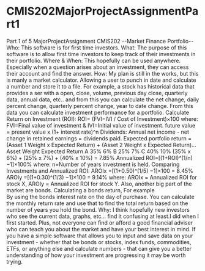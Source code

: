 # CMIS202MajorProjectAssignmentPart1
Part 1 of 5 MajorProjectAssignment CMIS202
--Market Finance Portfolio--
Who: This software is for first time investors.
What: The purpose of this software is to allow first time investors to keep track of their investments in their portfolio.
Where & When: This hopefully can be used  anywhere. Especially when a question arises about an investment, they can access their account and find the answer.
How: My plan is still in the works, but this is manly a market calculator. 
Allowing a user to punch in date and calculate a number and store it to a file. 
For example, a stock has historical data that provides a ser with a 
open, close, volume, previous day close, quarterly data,  annual data, etc..
and from this you can calculate the net change, daily percent change, quarterly percent change, year to date change.
From this data you can calculate investment performance for a portfolio. 
Calculate Return on Investment (ROI):
ROI= (FVI−IVI / Cost of Investment)×100  where: FVI=Final value of investment & IVI=Initial value of investment.
future value = present value x (1+ interest rate)^n
Dividends: Annual net income - net change in retained earnings = dividends paid.
Expected portfolio return = (Asset 1 Weight x Expected Return) + (Asset 2 Weight x Expected Return)...
Asset	Weight    Expected Return
A	     35%	        6%
B	     25%	        7%
C	     40%	       10%
 (35% x 6%) + (25% x 7%) + (40% x 10%) = 7.85%
Annualized ROI=[(1+ROI)^(1/n) −1]×100%
where: n=Number of years investment is held.
Comparing Investments and Annualized ROI:
AROIx =[(1+0.50)^(1/5) −1]×100 = 8.45%
AROIy =[(1+0.30)^(1/3) −1]×100 = 9.14%
where: AROIx = Annualized ROI for stock X, AROIy = Annualized ROI for stock Y.
Also, another big part of the market are bonds. Calculating a bonds return, For example  
By using the bonds interest rate on the day of purchase. 
You can calculate the monthly return rate and use that to find the total return based on the number of years you hold the bond. 
Why: I think hopefully new investors who see the current data, graphs, etc... find it confusing at least.I did when I first started. 
Plus, not everyone can find or afford a good financial adviser who can  teach you about the market and have your best interest in mind. 
If you have a simple software that allows you to input and save data on your investment -
whether that be bonds or stocks, index funds, commodities, ETFs, or anything else and calculate numbers -
that can give you a better understanding of how your investment are progressing it may be worth trying. 
